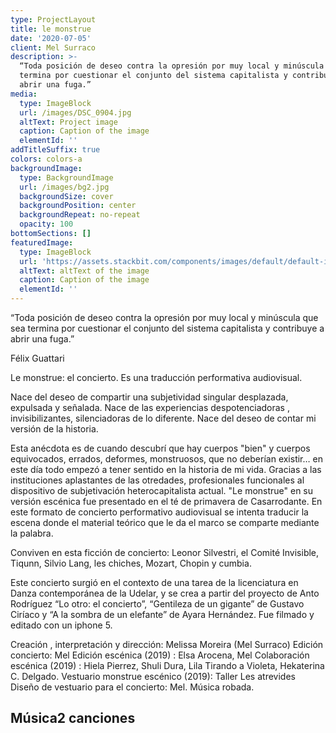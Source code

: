 ```yaml
---
type: ProjectLayout
title: le monstrue
date: '2020-07-05'
client: Mel Surraco
description: >-
  “Toda posición de deseo contra la opresión por muy local y minúscula que sea
  termina por cuestionar el conjunto del sistema capitalista y contribuye a
  abrir una fuga.”
media:
  type: ImageBlock
  url: /images/DSC_0904.jpg
  altText: Project image
  caption: Caption of the image
  elementId: ''
addTitleSuffix: true
colors: colors-a
backgroundImage:
  type: BackgroundImage
  url: /images/bg2.jpg
  backgroundSize: cover
  backgroundPosition: center
  backgroundRepeat: no-repeat
  opacity: 100
bottomSections: []
featuredImage:
  type: ImageBlock
  url: 'https://assets.stackbit.com/components/images/default/default-image.png'
  altText: altText of the image
  caption: Caption of the image
  elementId: ''
---
```

“Toda posición de deseo contra la opresión por muy local y minúscula que sea termina por cuestionar el conjunto del sistema capitalista y contribuye a abrir una fuga.”

Félix Guattari

Le monstrue: el concierto. 
Es una traducción performativa audiovisual.

Nace del deseo de compartir una subjetividad singular desplazada, expulsada y señalada.
Nace de las experiencias despotenciadoras , invisibilizantes, silenciadoras de lo diferente.
Nace del deseo de contar mi versión de la historia. 

Esta anécdota es de cuando descubrí que hay cuerpos "bien" y cuerpos equivocados, errados, deformes, monstruosos, que no deberían existir… en este día todo empezó a tener sentido en la historia de mi vida. Gracias a las instituciones aplastantes de las otredades, profesionales funcionales al dispositivo de subjetivación heterocapitalista actual. 
"Le monstrue" en su versión escénica fue presentado en el té de primavera de Casarrodante.  En este formato de concierto performativo audiovisual se intenta traducir la escena donde el material teórico que le da el marco se comparte mediante la palabra.

Conviven en esta ficción de concierto: Leonor Silvestri, el Comité Invisible, Tiqunn, Silvio Lang, les chiches, Mozart, Chopin y cumbia. 

Este concierto surgió en el contexto de una tarea de la licenciatura en Danza contemporánea de la Udelar, y se crea a partir del proyecto de Anto Rodríguez “Lo otro: el concierto”, “Gentileza de un gigante” de Gustavo Ciríaco  y “A la sombra de un elefante” de Ayara Hernández. 
Fue filmado y editado con un iphone 5. 

Creación , interpretación y dirección: Melissa Moreira (Mel Surraco)
Edición concierto: Mel
Edición escénica (2019) : Elsa Arocena, Mel 
Colaboración escénica (2019) : Hiela Pierrez, Shuli Dura, Lila Tirando a Violeta, Hekaterina C. Delgado. 
Vestuario monstrue escénico (2019): Taller Les atrevides 
Diseño de vestuario para el concierto: Mel. 
Música robada.

## Música2 canciones



